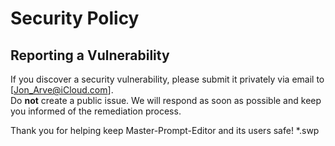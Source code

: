 # Security Policy

## Reporting a Vulnerability

If you discover a security vulnerability, please submit it privately via email to [Jon_Arve@iCloud.com].  
Do **not** create a public issue. We will respond as soon as possible and keep you informed of the remediation process.

Thank you for helping keep Master-Prompt-Editor and its users safe!
*.swp
